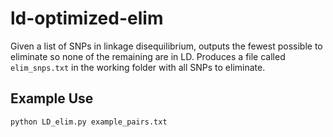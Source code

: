 # ld-optimized-elim
Given a list of SNPs in linkage disequilibrium, outputs the fewest possible to eliminate so none of the remaining are in LD. Produces a file called ```elim_snps.txt``` in the working folder with all SNPs to eliminate.

## Example Use
```python LD_elim.py example_pairs.txt```
